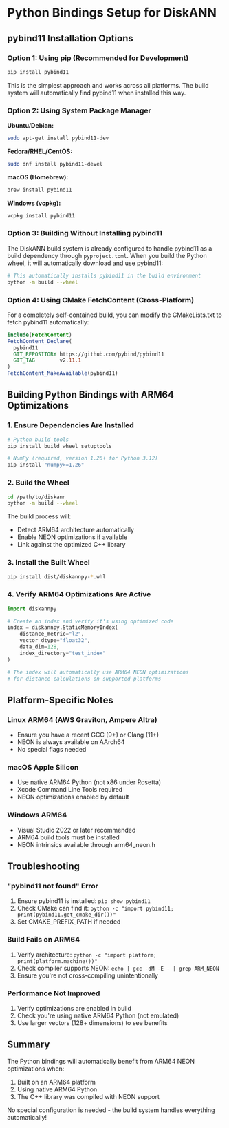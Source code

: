 # Python Bindings Setup for DiskANN

## pybind11 Installation Options

### Option 1: Using pip (Recommended for Development)
```bash
pip install pybind11
```

This is the simplest approach and works across all platforms. The build system will automatically find pybind11 when installed this way.

### Option 2: Using System Package Manager

**Ubuntu/Debian:**
```bash
sudo apt-get install pybind11-dev
```

**Fedora/RHEL/CentOS:**
```bash
sudo dnf install pybind11-devel
```

**macOS (Homebrew):**
```bash
brew install pybind11
```

**Windows (vcpkg):**
```bash
vcpkg install pybind11
```

### Option 3: Building Without Installing pybind11

The DiskANN build system is already configured to handle pybind11 as a build dependency through `pyproject.toml`. When you build the Python wheel, it will automatically download and use pybind11:

```bash
# This automatically installs pybind11 in the build environment
python -m build --wheel
```

### Option 4: Using CMake FetchContent (Cross-Platform)

For a completely self-contained build, you can modify the CMakeLists.txt to fetch pybind11 automatically:

```cmake
include(FetchContent)
FetchContent_Declare(
  pybind11
  GIT_REPOSITORY https://github.com/pybind/pybind11
  GIT_TAG        v2.11.1
)
FetchContent_MakeAvailable(pybind11)
```

## Building Python Bindings with ARM64 Optimizations

### 1. Ensure Dependencies Are Installed
```bash
# Python build tools
pip install build wheel setuptools

# NumPy (required, version 1.26+ for Python 3.12)
pip install "numpy>=1.26"
```

### 2. Build the Wheel
```bash
cd /path/to/diskann
python -m build --wheel
```

The build process will:
- Detect ARM64 architecture automatically
- Enable NEON optimizations if available
- Link against the optimized C++ library

### 3. Install the Built Wheel
```bash
pip install dist/diskannpy-*.whl
```

### 4. Verify ARM64 Optimizations Are Active
```python
import diskannpy

# Create an index and verify it's using optimized code
index = diskannpy.StaticMemoryIndex(
    distance_metric="l2",
    vector_dtype="float32",
    data_dim=128,
    index_directory="test_index"
)

# The index will automatically use ARM64 NEON optimizations
# for distance calculations on supported platforms
```

## Platform-Specific Notes

### Linux ARM64 (AWS Graviton, Ampere Altra)
- Ensure you have a recent GCC (9+) or Clang (11+)
- NEON is always available on AArch64
- No special flags needed

### macOS Apple Silicon
- Use native ARM64 Python (not x86 under Rosetta)
- Xcode Command Line Tools required
- NEON optimizations enabled by default

### Windows ARM64
- Visual Studio 2022 or later recommended
- ARM64 build tools must be installed
- NEON intrinsics available through arm64_neon.h

## Troubleshooting

### "pybind11 not found" Error
1. Ensure pybind11 is installed: `pip show pybind11`
2. Check CMake can find it: `python -c "import pybind11; print(pybind11.get_cmake_dir())"`
3. Set CMAKE_PREFIX_PATH if needed

### Build Fails on ARM64
1. Verify architecture: `python -c "import platform; print(platform.machine())"`
2. Check compiler supports NEON: `echo | gcc -dM -E - | grep ARM_NEON`
3. Ensure you're not cross-compiling unintentionally

### Performance Not Improved
1. Verify optimizations are enabled in build
2. Check you're using native ARM64 Python (not emulated)
3. Use larger vectors (128+ dimensions) to see benefits

## Summary

The Python bindings will automatically benefit from ARM64 NEON optimizations when:
1. Built on an ARM64 platform
2. Using native ARM64 Python
3. The C++ library was compiled with NEON support

No special configuration is needed - the build system handles everything automatically!